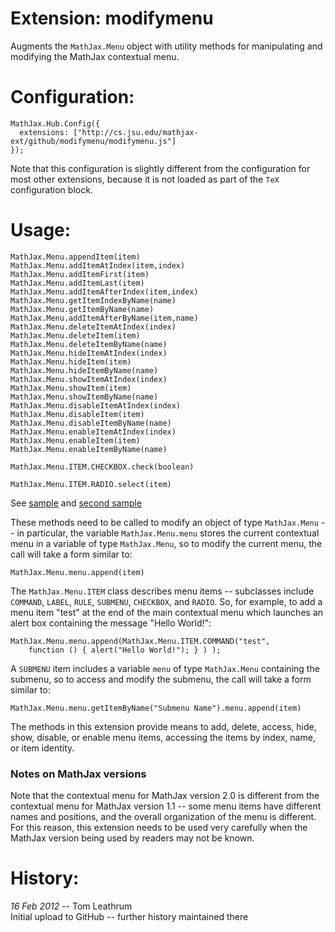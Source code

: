 # Extension: modifymenu

Augments the `MathJax.Menu` object with utility methods for manipulating and 
modifying the MathJax contextual menu.

# Configuration:

    MathJax.Hub.Config({
      extensions: ["http://cs.jsu.edu/mathjax-ext/github/modifymenu/modifymenu.js"]
    });

Note that this configuration is slightly different from the configuration for
most other extensions, because it is not loaded as part of the `TeX` 
configuration block.

# Usage:

    MathJax.Menu.appendItem(item)
    MathJax.Menu.addItemAtIndex(item,index)
    MathJax.Menu.addItemFirst(item)
    MathJax.Menu.addItemLast(item)
    MathJax.Menu.addItemAfterIndex(item,index)
    MathJax.Menu.getItemIndexByName(name)
    MathJax.Menu.getItemByName(name)
    MathJax.Menu.addItemAfterByName(item,name)
    MathJax.Menu.deleteItemAtIndex(index)
    MathJax.Menu.deleteItem(item)
    MathJax.Menu.deleteItemByName(name)
    MathJax.Menu.hideItemAtIndex(index)
    MathJax.Menu.hideItem(item)
    MathJax.Menu.hideItemByName(name)
    MathJax.Menu.showItemAtIndex(index)
    MathJax.Menu.showItem(item)
    MathJax.Menu.showItemByName(name)
    MathJax.Menu.disableItemAtIndex(index)
    MathJax.Menu.disableItem(item)
    MathJax.Menu.disableItemByName(name)
    MathJax.Menu.enableItemAtIndex(index)
    MathJax.Menu.enableItem(item)
    MathJax.Menu.enableItemByName(name)

    MathJax.Menu.ITEM.CHECKBOX.check(boolean)

    MathJax.Menu.ITEM.RADIO.select(item)

See [sample](http://leathrum.github.com/mathjax-ext-contrib/modifymenu/sample.html)
and [second sample](http://leathrum.github.com/mathjax-ext-contrib/modifymenu/sample2.html)

These methods need to be called to modify an object of type `MathJax.Menu` -- in
particular, the variable `MathJax.Menu.menu` stores the current contextual menu
in a variable of type `MathJax.Menu`, so to modify the current menu, the call
will take a form similar to:

    MathJax.Menu.menu.append(item)

The `MathJax.Menu.ITEM` class describes menu items -- subclasses include 
`COMMAND`, `LABEL`, `RULE`, `SUBMENU`, `CHECKBOX`, and `RADIO`.  So, for 
example, to add a menu item "test"  at the end of the main contextual menu
which launches an alert box containing the  message "Hello World!":

    MathJax.Menu.menu.append(MathJax.Menu.ITEM.COMMAND("test",
        function () { alert("Hello World!"); } ) );

A `SUBMENU` item includes a variable `menu` of type `MathJax.Menu` 
containing the submenu, so to access and modify the submenu, the call will 
take a form similar to:

    MathJax.Menu.menu.getItemByName("Submenu Name").menu.append(item)

The methods in this extension provide means to add, delete, access, hide,
show, disable, or enable menu items, accessing the items by index, name, or
item identity.

### Notes on MathJax versions

Note that the contextual menu for MathJax version 2.0 is different from the 
contextual menu for MathJax version 1.1 -- some menu items have different
names and positions, and the overall organization of the menu is different.
For this reason, this extension needs to be used very carefully when the MathJax
version being used by readers may not be known.

# History:

*16 Feb 2012* -- Tom Leathrum  
Initial upload to GitHub -- further history maintained there

